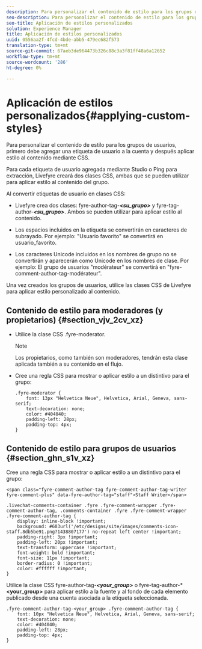```yaml
---
description: Para personalizar el contenido de estilo para los grupos de usuarios, primero debe agregar una etiqueta de usuario a la cuenta y después aplicar estilo al contenido mediante CSS.
seo-description: Para personalizar el contenido de estilo para los grupos de usuarios, primero debe agregar una etiqueta de usuario a la cuenta y después aplicar estilo al contenido mediante CSS.
seo-title: Aplicación de estilos personalizados
solution: Experience Manager
title: Aplicación de estilos personalizados
uuid: 0556aa2f-4fcd-4bde-abb5-479ec682f573
translation-type: tm+mt
source-git-commit: 67aeb3de964473b326c88c3a3f81ff48a6a12652
workflow-type: tm+mt
source-wordcount: '286'
ht-degree: 0%

---
```



# Aplicación de estilos personalizados{#applying-custom-styles}

Para personalizar el contenido de estilo para los grupos de usuarios, primero debe agregar una etiqueta de usuario a la cuenta y después aplicar estilo al contenido mediante CSS.

Para cada etiqueta de usuario agregada mediante Studio o Ping para extracción, Livefyre creará dos clases CSS, ambas que se pueden utilizar para aplicar estilo al contenido del grupo.

Al convertir etiquetas de usuario en clases CSS:

* Livefyre crea dos clases: fyre-author-tag-***&lt;su_grupo>*** y fyre-tag-author-***&lt;su_grupo>***. Ambos se pueden utilizar para aplicar estilo al contenido.

* Los espacios incluidos en la etiqueta se convertirán en caracteres de subrayado. Por ejemplo: &quot;Usuario favorito&quot; se convertirá en usuario_favorito.
* Los caracteres Unicode incluidos en los nombres de grupo no se convertirán y aparecerán como Unicode en los nombres de clase. Por ejemplo: El grupo de usuarios &quot;modérateur&quot; se convertirá en &quot;fyre-comment-author-tag-modérateur&quot;.

Una vez creados los grupos de usuarios, utilice las clases CSS de Livefyre para aplicar estilo personalizado al contenido.

## Contenido de estilo para moderadores (y propietarios) {#section_vjv_2cv_xz}

* Utilice la clase CSS .fyre-moderator.

   >[!NOTE]
   >
   >Los propietarios, como también son moderadores, tendrán esta clase aplicada también a su contenido en el flujo.

* Cree una regla CSS para mostrar o aplicar estilo a un distintivo para el grupo:

   ```
   .fyre-moderator { 
       font: 13px "Helvetica Neue", Helvetica, Arial, Geneva, sans-serif; 
       text-decoration: none; 
       color: #404040; 
       padding-left: 28px; 
       padding-top: 4px; 
   }
   ```

## Contenido de estilo para grupos de usuarios {#section_ghn_s1v_xz}

Cree una regla CSS para mostrar o aplicar estilo a un distintivo para el grupo:

```
<span class="fyre-comment-author-tag fyre-comment-author-tag-writer fyre-comment-plus" data-fyre-author-tag="staff">Staff Writer</span>
```

```
.livechat-comments-container .fyre .fyre-comment-wrapper .fyre-comment-author-tag, .comments-container .fyre .fyre-comment-wrapper .fyre-comment-author-tag { 
    display: inline-block !important; 
    background: #603url('/etc/designs/site/images/comments-icon-staff.8db5be91.png?1438807177') no-repeat left center !important; 
    padding-right: 3px !important; 
    padding-left: 20px !important; 
    text-transform: uppercase !important; 
    font-weight: bold !important; 
    font-size: 11px !important; 
    border-radius: 0 !important; 
    color: #ffffff !important; 
}
```

Utilice la clase CSS fyre-author-tag-***&lt;your_group>*** o fyre-tag-author-***&lt;your_group>** para aplicar estilo a la fuente y al fondo de cada elemento publicado desde una cuenta asociada a la etiqueta seleccionada.

```
.fyre-comment-author-tag-<your_group> .fyre-comment-author-tag { 
    font: 10px "Helvetica Neue", Helvetica, Arial, Geneva, sans-serif; 
    text-decoration: none; 
    color: #404040; 
    padding-left: 28px; 
    padding-top: 4px; 
}
```

